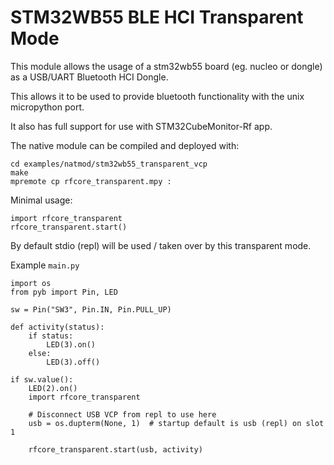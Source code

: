 # STM32WB55 BLE HCI Transparent Mode

This module allows the usage of a stm32wb55 board (eg. nucleo or dongle) as a USB/UART Bluetooth HCI Dongle.

This allows it to be used to provide bluetooth functionality with the unix micropython port.

It also has full support for use with STM32CubeMonitor-Rf app.

The native module can be compiled and deployed with:

```
cd examples/natmod/stm32wb55_transparent_vcp
make
mpremote cp rfcore_transparent.mpy :
```

Minimal usage:

```
import rfcore_transparent
rfcore_transparent.start()
```

By default stdio (repl) will be used / taken over by this
transparent mode.

Example `main.py`

```
import os
from pyb import Pin, LED

sw = Pin("SW3", Pin.IN, Pin.PULL_UP)

def activity(status):
    if status:
        LED(3).on()
    else:
        LED(3).off()

if sw.value():
    LED(2).on()
    import rfcore_transparent

    # Disconnect USB VCP from repl to use here
    usb = os.dupterm(None, 1)  # startup default is usb (repl) on slot 1

    rfcore_transparent.start(usb, activity)

```
